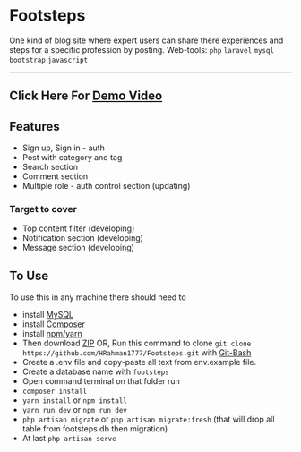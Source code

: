 # Footsteps

One kind of blog site where expert users can share there experiences and steps for a specific profession by posting.
Web-tools: `php` `laravel` `mysql` `bootstrap` `javascript`

<hr>

## Click Here For [Demo Video]()

## Features

-   Sign up, Sign in - auth
-   Post with category and tag
-   Search section
-   Comment section
-   Multiple role - auth control section (updating)

### Target to cover

-   Top content filter (developing)
-   Notification section (developing)
-   Message section (developing)

## To Use

To use this in any machine there should need to

-   install [MySQL](https://www.mysql.com/downloads/)
-   install [Composer](https://getcomposer.org/download/)
-   install [npm/yarn](https://docs.npmjs.com/downloading-and-installing-node-js-and-npm)
-   Then download [ZIP](https://github.com/HRahman1777/Footsteps/archive/refs/heads/main.zip)
    OR,
    Run this command to clone `git clone https://github.com/HRahman1777/Footsteps.git` with [Git-Bash](https://git-scm.com/downloads)
-   Create a .env file and copy-paste all text from env.example file.
-   Create a database name with `footsteps`
-   Open command terminal on that folder run
-   `composer install`
-   `yarn install` or `npm install`
-   `yarn run dev` or `npm run dev`
-   `php artisan migrate` or `php artisan migrate:fresh` (that will drop all table from footsteps db then migration)
-   At last `php artisan serve`

